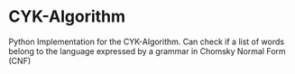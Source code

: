 # CYK-Algorithm
Python Implementation for the CYK-Algorithm. Can check if a list of words belong to the language expressed by a grammar in Chomsky Normal Form (CNF) 
